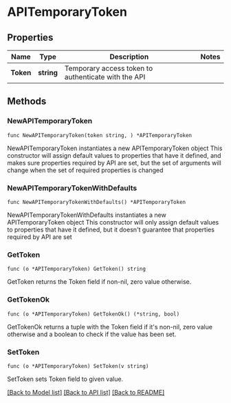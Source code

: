 # APITemporaryToken

## Properties

Name | Type | Description | Notes
------------ | ------------- | ------------- | -------------
**Token** | **string** | Temporary access token to authenticate with the API | 

## Methods

### NewAPITemporaryToken

`func NewAPITemporaryToken(token string, ) *APITemporaryToken`

NewAPITemporaryToken instantiates a new APITemporaryToken object
This constructor will assign default values to properties that have it defined,
and makes sure properties required by API are set, but the set of arguments
will change when the set of required properties is changed

### NewAPITemporaryTokenWithDefaults

`func NewAPITemporaryTokenWithDefaults() *APITemporaryToken`

NewAPITemporaryTokenWithDefaults instantiates a new APITemporaryToken object
This constructor will only assign default values to properties that have it defined,
but it doesn't guarantee that properties required by API are set

### GetToken

`func (o *APITemporaryToken) GetToken() string`

GetToken returns the Token field if non-nil, zero value otherwise.

### GetTokenOk

`func (o *APITemporaryToken) GetTokenOk() (*string, bool)`

GetTokenOk returns a tuple with the Token field if it's non-nil, zero value otherwise
and a boolean to check if the value has been set.

### SetToken

`func (o *APITemporaryToken) SetToken(v string)`

SetToken sets Token field to given value.



[[Back to Model list]](../README.md#documentation-for-models) [[Back to API list]](../README.md#documentation-for-api-endpoints) [[Back to README]](../README.md)


